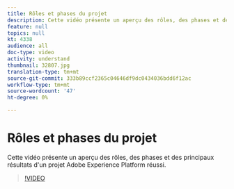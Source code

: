 ```yaml
---
title: Rôles et phases du projet
description: Cette vidéo présente un aperçu des rôles, des phases et des principaux résultats d'un projet Experience Platform réussi.
feature: null
topics: null
kt: 4338
audience: all
doc-type: video
activity: understand
thumbnail: 32807.jpg
translation-type: tm+mt
source-git-commit: 333b89ccf2365c04646df9dc0434036bdd6f12ac
workflow-type: tm+mt
source-wordcount: '47'
ht-degree: 0%

---
```



# Rôles et phases du projet

Cette vidéo présente un aperçu des rôles, des phases et des principaux résultats d&#39;un projet Adobe Experience Platform réussi.

>[!VIDEO](https://video.tv.adobe.com/v/32807?quality=12&learn=on)